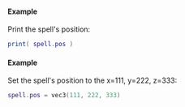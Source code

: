 #### Example
Print the spell's position:
```lua
print( spell.pos )
```
#### Example
Set the spell's position to the x=111, y=222, z=333:
```lua
spell.pos = vec3(111, 222, 333)
```
